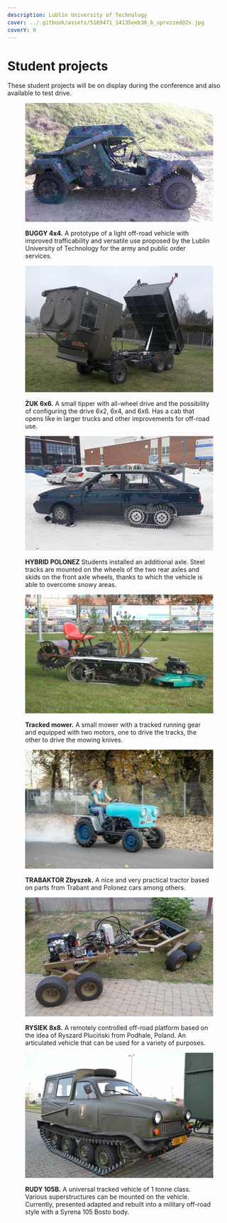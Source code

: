 ```yaml
---
description: Lublin University of Technology
cover: ../.gitbook/assets/5169471_14135eeb36_b_uprezzed@2x.jpg
coverY: 0
---
```


# Student projects

These student projects will be on display during the conference and also available to test drive.

<div>

<figure><img src="../.gitbook/assets/buggy.JPG" alt=""><figcaption><p><strong>BUGGY 4x4.</strong> A prototype of a light off-road vehicle with improved trafficability and versatile use proposed by the Lublin University of Technology for the army and public order services.</p></figcaption></figure>

 

<figure><img src="../.gitbook/assets/zuk 66.JPG" alt=""><figcaption><p><strong>ŻUK 6x6.</strong> A small tipper with all-wheel drive and the possibility of configuring the drive 6x2, 6x4, and 6x6. Has a cab that opens like in larger trucks and other improvements for off-road use.</p></figcaption></figure>

</div>

<div>

<figure><img src="../.gitbook/assets/polonez.JPG" alt=""><figcaption><p><strong>HYBRID POLONEZ</strong> Students installed an additional axle. Steel tracks are mounted on the wheels of the two rear axles and skids on the front axle wheels, thanks to which the vehicle is able to overcome snowy areas.</p></figcaption></figure>

 

<figure><img src="../.gitbook/assets/i_mower.jpg" alt=""><figcaption><p><strong>Tracked mower.</strong> A small mower with a tracked running gear and equipped with two motors, one to drive the tracks, the other to drive the mowing knives.</p></figcaption></figure>

</div>

<div>

<figure><img src="../.gitbook/assets/i_trabaktor.jpg" alt=""><figcaption><p><strong>TRABAKTOR Zbyszek.</strong> A nice and very practical tractor based on parts from Trabant and Polonez cars among others.</p></figcaption></figure>

 

<figure><img src="../.gitbook/assets/i_rysiek.jpg" alt=""><figcaption><p><strong>RYSIEK 8x8.</strong> A remotely controlled off-road platform based on the idea of ​​Ryszard Pluciński from Podhale, Poland. An articulated vehicle that can be used for a variety of purposes.</p></figcaption></figure>

</div>

<figure><img src="../.gitbook/assets/i_rudy.jpg" alt=""><figcaption><p><strong>RUDY 105B.</strong> A ​​universal tracked vehicle of 1 tonne class. Various superstructures can be mounted on the vehicle. Currently, presented adapted and rebuilt into a military off-road style with a Syrena 105 Bosto body.</p></figcaption></figure>
